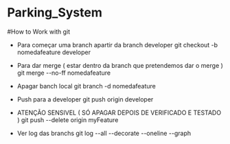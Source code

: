 # Parking_System


#How to Work with git 


- Para começar uma branch apartir da branch developer
  git checkout -b nomedafeature developer

- Para dar merge ( estar dentro da branch que pretendemos dar o merge )
  git merge --no-ff nomedafeature

- Apagar banch local
  git branch -d nomedafeature

- Push para a developer
  git push origin developer

- ATENÇÃO SENSIVEL ( SÓ APAGAR DEPOIS DE VERIFICADO E TESTADO )
  git push --delete origin myFeature

- Ver log das branchs
  git log --all --decorate --oneline --graph

